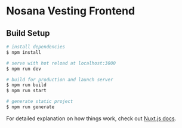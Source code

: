 # Nosana Vesting Frontend

## Build Setup

```bash
# install dependencies
$ npm install

# serve with hot reload at localhost:3000
$ npm run dev

# build for production and launch server
$ npm run build
$ npm run start

# generate static project
$ npm run generate 
```

For detailed explanation on how things work, check out [Nuxt.js docs](https://nuxtjs.org).
